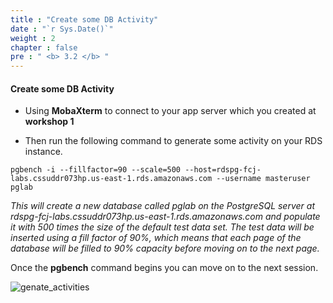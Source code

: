 ```yaml
---
title : "Create some DB Activity"
date : "`r Sys.Date()`"
weight : 2
chapter : false
pre : " <b> 3.2 </b> "
---
```


#### Create some DB Activity
- Using **MobaXterm** to connect to your app server which you created at **workshop 1**

- Then run the following command to generate some activity on your RDS instance.

```
pgbench -i --fillfactor=90 --scale=500 --host=rdspg-fcj-labs.cssuddr073hp.us-east-1.rds.amazonaws.com --username masteruser pglab
```
*This will create a new database called pglab on the PostgreSQL server at rdspg-fcj-labs.cssuddr073hp.us-east-1.rds.amazonaws.com and populate it with 500 times the size of the default test data set. The test data will be inserted using a fill factor of 90%, which means that each page of the database will be filled to 90% capacity before moving on to the next page.*

Once the **pgbench** command begins you can move on to the next session.

![genate_activities](/images/3/3-2/1.png)